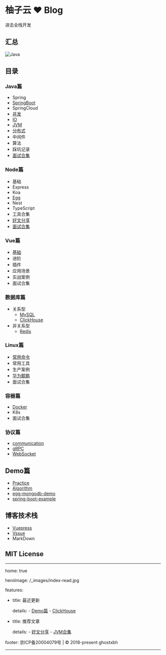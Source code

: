 # 柚子云 ❤️ Blog

进击全栈开发

## 汇总
![Java](http://file.uzykj.com/e30366ee-3503-3445-c5f0-9999bf7261d1.png)

## 目录

### Java篇

- Spring
- [SpringBoot](https://uzykj.com/docs/blog/java/springboot/boot-value.html)
- SpringCloud
- [并发](https://uzykj.com/docs/blog/java/concurrent/visible.html)
- [IO](https://uzykj.com/docs/blog/java/io/io_model.html)
- [JVM](https://uzykj.com/docs/blog/java/jvm/jvm_index.html)
- [分布式](https://uzykj.com/docs/blog/java/distributed/CAP.html)
- 中间件
- 算法
- 踩坑记录
- [面试合集](https://uzykj.com/docs/blog/java/interview/collection.html)

### Node篇
- 基础
- Express
- Koa
- [Egg](https://uzykj.com/docs/blog/nodejs/egg/egg-readme.html)
- Nest
- TypeScript
- 工具合集
- [好文分享](https://uzykj.com/docs/blog/nodejs/collect/artcle01.html)
- [面试合集](https://uzykj.com/docs/blog/nodejs/interview/module_mechanism.html)

### Vue篇
- [基础](https://uzykj.com/docs/blog/vuejs/basic/basic-install.html)
- 进阶
- 插件
- 应用场景
- 实战案例
- 面试合集

### 数据库篇
- 关系型
    - [MySQL](https://uzykj.com/docs/blog/database/mysql/mysql_index.html)
    - [ClickHouse](https://uzykj.com/docs/blog/database/clickhouse/basic.html)
- 非关系型
    - [Redis](https://uzykj.com/docs/blog/database/redis/redis_index.html)

### Linux篇
- [常用命令](https://uzykj.com/docs/blog/linux/common/command.md)
- 常用工具
- 生产案例
- [华为鲲鹏](https://uzykj.com/docs/blog/linux/kunpeng/docker_build.html)
- 面试合集

### 容器篇
- [Docker](https://uzykj.com/docs/blog/container/docker/install.html)
- K8s
- 面试合集

### 协议篇
- [communication](https://uzykj.com/docs/blog/protocol/communication/OSI|TCP|IP.html)
- [gRPC](https://uzykj.com/docs/blog/protocol/grpc/grpc.html)
- [WebSocket](https://uzykj.com/docs/blog/protocol/websocket/websocket-403.html)


## Demo篇
- [Practice](https://github.com/ghostxbh/Practice)
- [Algorithm](https://github.com/ghostxbh/Algorithm)
- [egg-mongodb-demo](https://github.com/ghostxbh/egg-mongodb-demo)
- [spring-boot-example](https://github.com/ghostxbh/spring-boot-example)

## 博客技术栈
- [Vuepress](https://vuepress.vuejs.org/zh/)
- [Vssue](https://vssue.js.org/)
- MarkDown

## MIT License

---

home: true

heroImage: /_images/index-read.jpg

features:
- title: 最近更新

  details: 
        - [Demo篇](https://github.com/ghostxbh/uzykj-docs#Demo篇)
        - [ClickHouse](https://uzykj.com/docs/blog/database/clickhouse/basic.html)
- title: 推荐文章

  details: 
        - [好文分享](https://uzykj.com/docs/blog/nodejs/collect/artcle01.html)
        - [JVM合集](https://uzykj.com/docs/blog/java/jvm/jvm_index.html)

footer: 京ICP备20004079号 | © 2018-present ghostxbh

---

<Vssue :title="$title" />